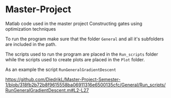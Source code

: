 # Master-Project

Matlab code used in the master project Constructing gates using optimization techniques


To run the program make sure that the folder ```General``` and all it's subfolders are included in the path.

The scripts used to run the program are placed in the ```Run_scripts``` folder while the scripts used to create plots are placed in the ```Plot``` folder. 

As an example the script ```RunGeneralGradientDescent``` 

https://github.com/DiedrikL/Master-Project-Semester-1/blob/318fb2b72b8f9615558ba06911316e6500135cfc/General/Run_scripts/RunGeneralGradientDescent.m#L2-L27
